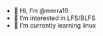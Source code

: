 - 👋 Hi, I’m @merra19
- 👀 I’m interested in LFS/BLFS
- 🌱 I’m currently learning linux

<!---
merra19/merra19 is a ✨ special ✨ repository because its `README.md` (this file) appears on your GitHub profile.
You can click the Preview link to take a look at your changes.
--->
